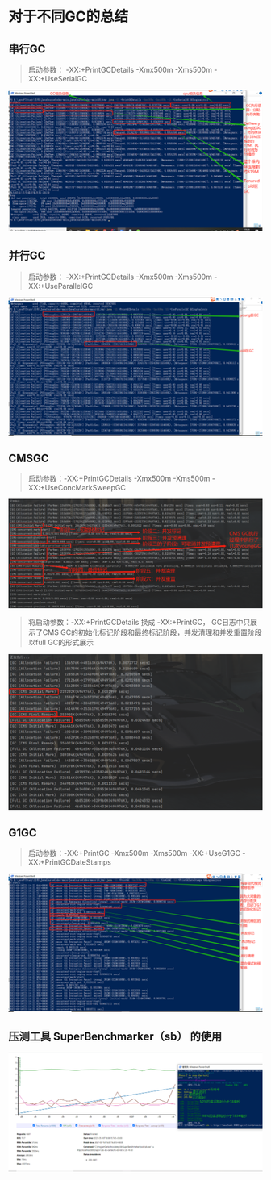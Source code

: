 # 对于不同GC的总结

## 串行GC

> 启动参数： -XX:+PrintGCDetails -Xmx500m -Xms500m -XX:+UseSerialGC

![img_3.png](img_3.png)

## 并行GC

> 启动参数： -XX:+PrintGCDetails -Xmx500m -Xms500m -XX:+UseParallelGC

![img_4.png](img_4.png)

## CMSGC

> 启动参数：-XX:+PrintGCDetails -Xmx500m -Xms500m -XX:+UseConcMarkSweepGC

![img_1.png](img_1.png)

> 将启动参数：-XX:+PrintGCDetails 换成 -XX:+PrintGC， GC日志中只展示了CMS GC的初始化标记阶段和最终标记阶段，并发清理和并发重置阶段以full GC的形式展示

![img_2.png](img_2.png)

## G1GC

> 启动参数：-XX:+PrintGC -Xmx500m -Xms500m -XX:+UseG1GC -XX:+PrintGCDateStamps

![img_5.png](img_5.png)

## 压测工具 SuperBenchmarker（sb） 的使用

![img_6.png](img_6.png)